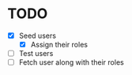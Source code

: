 # TODO

- [x] Seed users
	- [x] Assign their roles

- [ ] Test users
- [ ] Fetch user along with their roles
